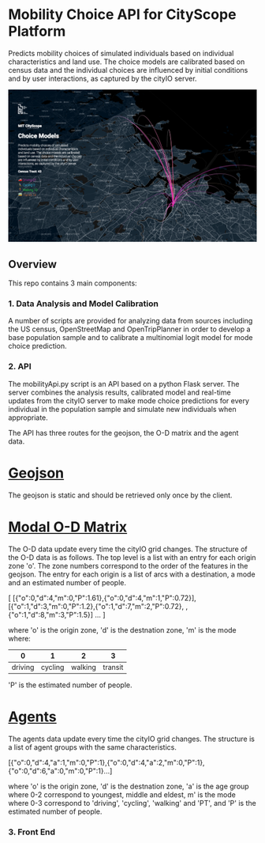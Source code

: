 # Mobility Choice API for CityScope Platform
Predicts mobility choices of simulated individuals based on individual characteristics and land use. The choice models are calibrated based on census data and the individual choices are influenced by initial conditions and by user interactions, as captured by the cityIO server.

![viz](./screen.png)



## Overview

This repo contains 3 main components:

### 1. Data Analysis and Model Calibration
A number of scripts are provided for analyzing data from sources including the US census, OpenStreetMap and OpenTripPlanner in order to develop a base population sample and to calibrate a multinomial logit model for mode choice prediction.

### 2. API
The mobilityApi.py script is an API based on a python Flask server. The server combines the analysis results, calibrated model and real-time updates from the cityIO server to make mode choice predictions for every individual in the population sample and simulate new individuals when appropriate. 

The API has three routes for the geojson, the O-D matrix and the agent data. 

# [Geojson](https://cityio.media.mit.edu/choiceModels/volpe/v1.0/geo)
The geojson is static and should be retrieved only once by the client.

# [Modal O-D Matrix](https://cityio.media.mit.edu/choiceModels/volpe/v1.0/od)
The O-D data update every time the cityIO grid changes. The structure of the O-D data is as follows. The top level is a list with an entry for each origin zone 'o'. The zone numbers correspond to the order of the features in the geojson. The entry for each origin is a list of arcs with a destination, a mode and an estimated number of people.

[
[{"o":0,"d":4,"m":0,"P":1.61},{"o":0,"d":4,"m":1,"P":0.72}],
[{"o":1,"d":3,"m":0,"P":1.2},{"o":1,"d":7,"m":2,"P":0.72}, ,{"o":1,"d":8,"m":3,"P":1.5}]
...
]

where 'o' is the origin zone, 'd' is the destnation zone, 'm' is the mode where:

| 0       | 1       | 2       | 3       |
|---------|---------|---------|---------|
| driving | cycling | walking | transit |

'P' is the estimated number of people.

# [Agents](https://cityio.media.mit.edu/choiceModels/volpe/v1.0/agents)
The agents data update every time the cityIO grid changes. The structure is a list of agent groups with the same characteristics.

[{"o":0,"d":4,"a":1,"m":0,"P":1},{"o":0,"d":4,"a":2,"m":0,"P":1},{"o":0,"d":6,"a":0,"m":0,"P":1}...]

where 'o' is the origin zone, 'd' is the destnation zone, 'a' is the age group where 0-2 correspond to youngest, middle and eldest, m' is the mode where 0-3 correspond to 'driving', 'cycling', 'walking' and 'PT', and 'P' is the estimated number of people.

### 3. Front End


